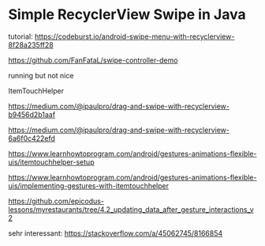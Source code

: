 # Simple RecyclerView Swipe in Java

tutorial: https://codeburst.io/android-swipe-menu-with-recyclerview-8f28a235ff28

https://github.com/FanFataL/swipe-controller-demo

running but not nice

ItemTouchHelper

https://medium.com/@ipaulpro/drag-and-swipe-with-recyclerview-b9456d2b1aaf

https://medium.com/@ipaulpro/drag-and-swipe-with-recyclerview-6a6f0c422efd

https://www.learnhowtoprogram.com/android/gestures-animations-flexible-uis/itemtouchhelper-setup

https://www.learnhowtoprogram.com/android/gestures-animations-flexible-uis/implementing-gestures-with-itemtouchhelper

https://github.com/epicodus-lessons/myrestaurants/tree/4.2_updating_data_after_gesture_interactions_v2

sehr interessant: https://stackoverflow.com/a/45062745/8166854